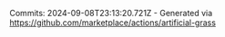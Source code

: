 Commits: 2024-09-08T23:13:20.721Z - Generated via https://github.com/marketplace/actions/artificial-grass
<br>

